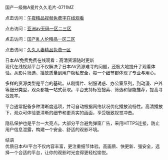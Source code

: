 国产一级做A爰片久久毛片-0711MZ

点击访问：<a href="https://heiliaoxwd5i8.pages.dev">午夜精品视频免费字在线观看</a>

点击访问：<a href="https://heiliaowt0d7p.pages.dev">亚洲av无码一区二三区</a>

点击访问：<a href="https://heiliaozj3tjd.pages.dev">国产乱人伦精品一区二区</a>

点击访问：<a href="https://heiliaoxqkkct.pages.dev">久久人妻精品免费一区</a>

日本AV免费免费在线观看：高清资源随时更新  
现代在线视频平台不仅解决了日本AV资源难寻的问题，还极大地提升了观看体验。从影片筛选、播放质量到用户隐私安全，每一个细节都体现了专业与用心。

多样的资源类型是平台的基础。从剧情片、制服诱惑、办公室系列，到动漫、户外等细分类型，观众都能一站式获取。平台支持标签搜索、筛选和智能推荐，提高寻找效率。

平台通常配备多种清晰度选项，并可自动根据网络状况优化播放流畅性。高清播放下，观众可体验更清晰的细节和更真实的画面，享受极致视觉冲击。

隐私保护也是平台一大亮点。大部分平台避免弹窗广告，采用HTTPS连接，防止用户信息泄露，构建一个安全、舒适的观影环境。

结语  
优质日本AV平台不仅内容丰富，更注重细节体验。高画质、快更新、强安全，选择一个合适的平台，让你的观影时光变得更轻松愉悦。

<span style="display:none;">[Canonical link]( )</span>
